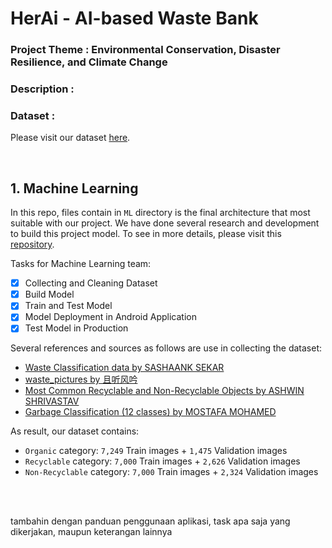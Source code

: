 # HerAi - AI-based Waste Bank

### Project Theme : Environmental Conservation, Disaster Resilience, and Climate Change

### Description :

### Dataset : 
Please visit our dataset [here](https://drive.google.com/file/d/1EiD0SNOjb9N-5J1-tTOY57jL52MWw2B1/view?usp=sharing). 

<br />

## 1. Machine Learning
In this repo, files contain in `ML` directory is the final architecture that most suitable with our project. We have done several research and development to build this project model. To see in more details, please visit this [repository](https://github.com/samleonnn/HerAi-Model-Development).

Tasks for Machine Learning team:
- [x] Collecting and Cleaning Dataset
- [x] Build Model
- [x] Train and Test Model
- [x] Model Deployment in Android Application
- [x] Test Model in Production

Several references and sources as follows are use in collecting the dataset:
- [Waste Classification data by SASHAANK SEKAR](https://www.kaggle.com/datasets/techsash/waste-classification-data)
- [waste_pictures by 且听风吟](https://www.kaggle.com/datasets/wangziang/waste-pictures)
- [Most Common Recyclable and Non-Recyclable Objects by ASHWIN SHRIVASTAV](https://www.kaggle.com/datasets/ashwinshrivastav/most-common-recyclable-and-nonrecyclable-objects)
- [Garbage Classification (12 classes) by MOSTAFA MOHAMED](https://www.kaggle.com/datasets/mostafaabla/garbage-classification?select=garbage_classification)

As result, our dataset contains:
- `Organic` category: `7,249` Train images + `1,475` Validation images
- `Recyclable` category: `7,000` Train images + `2,626` Validation images
- `Non-Recyclable` category: `7,000` Train images + `2,324` Validation images

<br /><br />

tambahin dengan panduan penggunaan aplikasi, task apa saja yang dikerjakan, maupun keterangan lainnya
